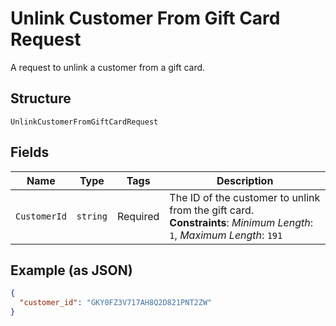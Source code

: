 
# Unlink Customer From Gift Card Request

A request to unlink a customer from a gift card.

## Structure

`UnlinkCustomerFromGiftCardRequest`

## Fields

| Name | Type | Tags | Description |
|  --- | --- | --- | --- |
| `CustomerId` | `string` | Required | The ID of the customer to unlink from the gift card.<br>**Constraints**: *Minimum Length*: `1`, *Maximum Length*: `191` |

## Example (as JSON)

```json
{
  "customer_id": "GKY0FZ3V717AH8Q2D821PNT2ZW"
}
```

